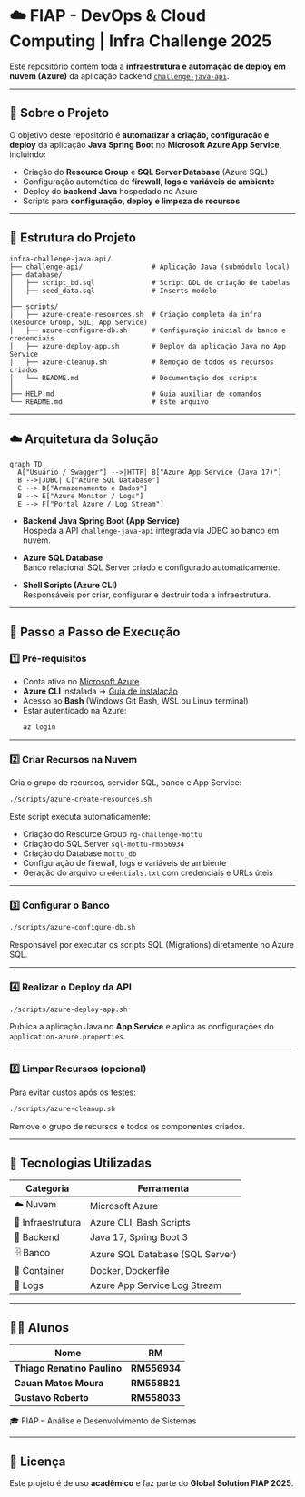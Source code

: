 # ☁️ FIAP - DevOps & Cloud Computing | Infra Challenge 2025

Este repositório contém toda a **infraestrutura e automação de deploy em nuvem (Azure)** da aplicação backend [`challenge-java-api`](https://github.com/thiag0renatino/challenge-java-api).

---

## 📘 Sobre o Projeto

O objetivo deste repositório é **automatizar a criação, configuração e deploy** da aplicação **Java Spring Boot** no **Microsoft Azure App Service**, incluindo:

- Criação do **Resource Group** e **SQL Server Database** (Azure SQL)
- Configuração automática de **firewall, logs e variáveis de ambiente**
- Deploy do **backend Java** hospedado no Azure
- Scripts para **configuração, deploy e limpeza de recursos**

---

## 🧩 Estrutura do Projeto

```
infra-challenge-java-api/
├── challenge-api/                 # Aplicação Java (submódulo local)
├── database/
│   ├── script_bd.sql              # Script DDL de criação de tabelas
│   ├── seed_data.sql              # Inserts modelo
│
├── scripts/
│   ├── azure-create-resources.sh  # Criação completa da infra (Resource Group, SQL, App Service)
│   ├── azure-configure-db.sh      # Configuração inicial do banco e credenciais
│   ├── azure-deploy-app.sh        # Deploy da aplicação Java no App Service
│   ├── azure-cleanup.sh           # Remoção de todos os recursos criados
│   └── README.md                  # Documentação dos scripts
│
├── HELP.md                        # Guia auxiliar de comandos
└── README.md                      # Este arquivo
```

---

## ☁️ Arquitetura da Solução

```mermaid
graph TD
  A["Usuário / Swagger"] -->|HTTP| B["Azure App Service (Java 17)"]
  B -->|JDBC| C["Azure SQL Database"]
  C --> D["Armazenamento e Dados"]
  B --> E["Azure Monitor / Logs"]
  E --> F["Portal Azure / Log Stream"]

```

- **Backend Java Spring Boot (App Service)**  
  Hospeda a API `challenge-java-api` integrada via JDBC ao banco em nuvem.

- **Azure SQL Database**  
  Banco relacional SQL Server criado e configurado automaticamente.

- **Shell Scripts (Azure CLI)**  
  Responsáveis por criar, configurar e destruir toda a infraestrutura.

---

## 🚀 Passo a Passo de Execução

### 1️⃣ Pré-requisitos

- Conta ativa no [Microsoft Azure](https://portal.azure.com/)
- **Azure CLI** instalada → [Guia de instalação](https://learn.microsoft.com/cli/azure/install-azure-cli)
- Acesso ao **Bash** (Windows Git Bash, WSL ou Linux terminal)
- Estar autenticado na Azure:
  ```bash
  az login
  ```

---

### 2️⃣ Criar Recursos na Nuvem

Cria o grupo de recursos, servidor SQL, banco e App Service:

```bash
./scripts/azure-create-resources.sh
```

Este script executa automaticamente:

- Criação do Resource Group `rg-challenge-mottu`
- Criação do SQL Server `sql-mottu-rm556934`
- Criação do Database `mottu_db`
- Configuração de firewall, logs e variáveis de ambiente
- Geração do arquivo `credentials.txt` com credenciais e URLs úteis

---

### 3️⃣ Configurar o Banco

```bash
./scripts/azure-configure-db.sh
```

Responsável por executar os scripts SQL (Migrations) diretamente no Azure SQL.

---

### 4️⃣ Realizar o Deploy da API

```bash
./scripts/azure-deploy-app.sh
```

Publica a aplicação Java no **App Service** e aplica as configurações do `application-azure.properties`.

---

### 5️⃣ Limpar Recursos (opcional)

Para evitar custos após os testes:

```bash
./scripts/azure-cleanup.sh
```

Remove o grupo de recursos e todos os componentes criados.

---

## 🧱 Tecnologias Utilizadas

| Categoria | Ferramenta |
|------------|-------------|
| ☁️ Nuvem | Microsoft Azure |
| 🧰 Infraestrutura | Azure CLI, Bash Scripts |
| 🧩 Backend | Java 17, Spring Boot 3 |
| 🗄️ Banco | Azure SQL Database (SQL Server) |
| 🐋 Container | Docker, Dockerfile |
| 🧾 Logs | Azure App Service Log Stream |

---


## 👨‍💻 Alunos

| Nome | RM |
|------|----|
| **Thiago Renatino Paulino** | **RM556934** |
| **Cauan Matos Moura** | **RM558821** |
| **Gustavo Roberto** | **RM558033** |

🎓 FIAP – Análise e Desenvolvimento de Sistemas  

---

## 📄 Licença

Este projeto é de uso **acadêmico** e faz parte do **Global Solution FIAP 2025**.  

